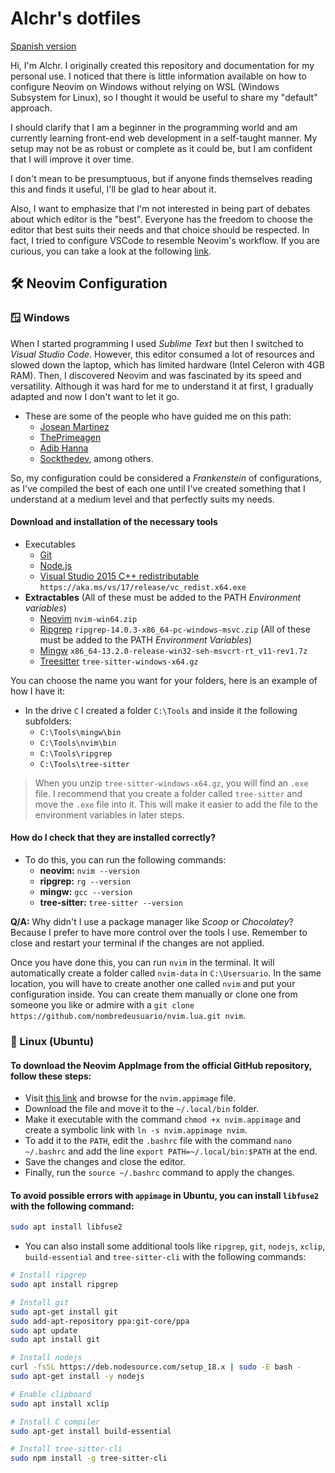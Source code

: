 # Alchr's dotfiles

[Spanish version](./README_es.md)

Hi, I'm Alchr. I originally created this repository and documentation for my personal use. I noticed that there is little information available on how to configure Neovim on Windows without relying on WSL (Windows Subsystem for Linux), so I thought it would be useful to share my "default" approach.

I should clarify that I am a beginner in the programming world and am currently learning front-end web development in a self-taught manner. My setup may not be as robust or complete as it could be, but I am confident that I will improve it over time.

I don't mean to be presumptuous, but if anyone finds themselves reading this and finds it useful, I'll be glad to hear about it.

Also, I want to emphasize that I'm not interested in being part of debates about which editor is the "best". Everyone has the freedom to choose the editor that best suits their needs and that choice should be respected. In fact, I tried to configure VSCode to resemble Neovim's workflow. If you are curious, you can take a look at the following [link](https://github.com/alchrdev/vscode_keybindings).

## 🛠️ Neovim Configuration

### 🪟 Windows

When I started programming I used *Sublime Text* but then I switched to *Visual Studio Code*. However, this editor consumed a lot of resources and slowed down the laptop, which has limited hardware (Intel Celeron with 4GB RAM). Then, I discovered Neovim and was fascinated by its speed and versatility. Although it was hard for me to understand it at first, I gradually adapted and now I don't want to let it go.

- These are some of the people who have guided me on this path:
  - [Josean Martinez](https://www.youtube.com/@joseanmartinez)
  - [ThePrimeagen](https://www.youtube.com/@ThePrimeagen)
  - [Adib Hanna](https://www.youtube.com/@adibhanna)
  - [Sockthedev](https://www.youtube.com/@sockthedev4904), among others.

So, my configuration could be considered a *Frankenstein* of configurations, as I've compiled the best of each one until I've created something that I understand at a medium level and that perfectly suits my needs.

#### Download and installation of the necessary tools

- Executables
  - [Git](https://git-scm.com/downloads)
  - [Node.js](https://nodejs.org/en)
  - [Visual Studio 2015 C++ redistributable](https://learn.microsoft.com/en-US/cpp/windows/latest-supported-vc-redist?view=msvc-170) `https://aka.ms/vs/17/release/vc_redist.x64.exe`
- **Extractables** (All of these must be added to the PATH _Environment variables_)
  - [Neovim](https://github.com/neovim/neovim/releases/tag/stable) `nvim-win64.zip`
  - [Ripgrep](https://github.com/BurntSushi/ripgrep/releases/tag/14.0.3) `ripgrep-14.0.3-x86_64-pc-windows-msvc.zip` (All of these must be added to the PATH _Environment Variables_)
  - [Mingw](https://github.com/niXman/mingw-builds-binaries/releases/tag/13.2.0-rt_v11-rev1) `x86_64-13.2.0-release-win32-seh-msvcrt-rt_v11-rev1.7z`
  - [Treesitter](https://github.com/tree-sitter/tree-sitter/releases/tag/v0.20.8) `tree-sitter-windows-x64.gz`

You can choose the name you want for your folders, here is an example of how I have it:

- In the drive `C` I created a folder `C:\Tools` and inside it the following subfolders:
  - `C:\Tools\mingw\bin`
  - `C:\Tools\nvim\bin`
  - `C:\Tools\ripgrep`
  - `C:\Tools\tree-sitter`

> When you unzip `tree-sitter-windows-x64.gz`, you will find an `.exe` file. I recommend that you create a folder called `tree-sitter` and move the `.exe` file into it. This will make it easier to add the file to the environment variables in later steps.


#### How do I check that they are installed correctly?

- To do this, you can run the following commands:
  - **neovim:** `nvim --version`
  - **ripgrep:** `rg --version`
  - **mingw:** `gcc --version`
  - **tree-sitter:** `tree-sitter --version`

**Q/A:** Why didn't I use a package manager like _Scoop_ or _Chocolatey_? Because I prefer to have more control over the tools I use. Remember to close and restart your terminal if the changes are not applied.

Once you have done this, you can run `nvim` in the terminal. It will automatically create a folder called `nvim-data` in `C:\Usersuario`. In the same location, you will have to create another one called `nvim` and put your configuration inside. You can create them manually or clone one from someone you like or admire with a `git clone https://github.com/nombredeusuario/nvim.lua.git nvim`.

### 🐧 Linux (Ubuntu)

#### To download the Neovim AppImage from the official GitHub repository, follow these steps:

- Visit [this link](https://github.com/neovim/neovim/releases) and browse for the `nvim.appimage` file.
- Download the file and move it to the `~/.local/bin` folder.
- Make it executable with the command `chmod +x nvim.appimage` and create a symbolic link with `ln -s nvim.appimage nvim`.
- To add it to the `PATH`, edit the `.bashrc` file with the command `nano ~/.bashrc` and add the line `export PATH=~/.local/bin:$PATH` at the end.
- Save the changes and close the editor.
- Finally, run the `source ~/.bashrc` command to apply the changes.


#### To avoid possible errors with `appimage` in Ubuntu, you can install `libfuse2` with the following command:

```bash
sudo apt install libfuse2
```

- You can also install some additional tools like `ripgrep`, `git`, `nodejs`, `xclip`, `build-essential` and `tree-sitter-cli` with the following commands:

```bash
# Install ripgrep
sudo apt install ripgrep

# Install git
sudo apt-get install git
sudo add-apt-repository ppa:git-core/ppa
sudo apt update
sudo apt install git

# Install nodejs
curl -fsSL https://deb.nodesource.com/setup_18.x | sudo -E bash -
sudo apt-get install -y nodejs

# Enable clipboard
sudo apt install xclip

# Install C compiler
sudo apt-get install build-essential

# Install tree-sitter-cli
sudo npm install -g tree-sitter-cli
```
